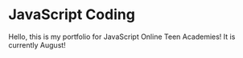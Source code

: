 # JavaScript Coding
Hello, this is my portfolio for JavaScript Online Teen Academies! It is currently August!